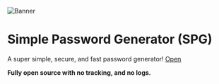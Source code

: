 ![Banner](https://imgur.com/7Gr8y82.png)
# Simple Password Generator (SPG)
A super simple, secure, and fast password generator!
[Open](https://spg.ar-dev.cf)

**Fully open source with no tracking, and no logs.**